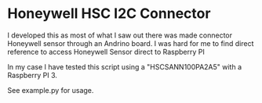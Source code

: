 # Honeywell HSC I2C Connector

I developed this as most of what I saw out there was made connector Honeywell
sensor through an Andrino board. I was hard for me to find direct reference to 
access Honeywell Sensor direct to Raspberry PI

In my case I have tested this script using a "HSCSANN100PA2A5" with a Raspberry 
PI 3.

See example.py for usage.